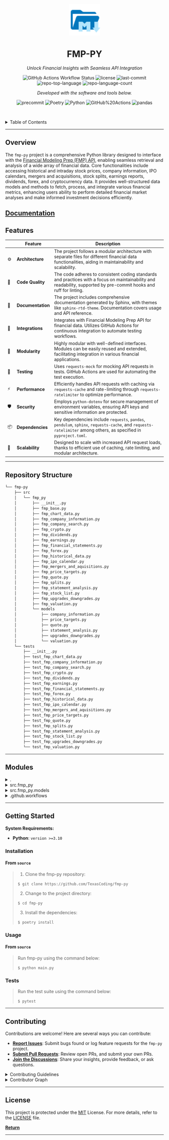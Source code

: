 <p align="center">
  <img src="https://raw.githubusercontent.com/PKief/vscode-material-icon-theme/ec559a9f6bfd399b82bb44393651661b08aaf7ba/icons/folder-markdown-open.svg" width="100" alt="project-logo">
</p>
<p align="center">
    <h1 align="center">FMP-PY</h1>
</p>
<p align="center">
    <em>Unlock Financial Insights with Seamless API Integration</em>
</p>
<p align="center">
   <img alt="GitHub Actions Workflow Status" src="https://img.shields.io/github/actions/workflow/status/TexasCoding/py-alpaca-api/.github%2Fworkflows%2Ftest-package.yaml">
	<img src="https://img.shields.io/github/license/TexasCoding/fmp-py?style=flat-square&logo=opensourceinitiative&logoColor=white&color=0080ff" alt="license">
	<img src="https://img.shields.io/github/last-commit/TexasCoding/fmp-py?style=flat-square&logo=git&logoColor=white&color=0080ff" alt="last-commit">
	<img src="https://img.shields.io/github/languages/top/TexasCoding/fmp-py?style=flat-square&color=0080ff" alt="repo-top-language">
	<img src="https://img.shields.io/github/languages/count/TexasCoding/fmp-py?style=flat-square&color=0080ff" alt="repo-language-count">
<p>
<p align="center">
		<em>Developed with the software and tools below.</em>
</p>
<p align="center">
	<img src="https://img.shields.io/badge/precommit-FAB040.svg?style=flat-square&logo=pre-commit&logoColor=black" alt="precommit">
	<img src="https://img.shields.io/badge/Poetry-60A5FA.svg?style=flat-square&logo=Poetry&logoColor=white" alt="Poetry">
	<img src="https://img.shields.io/badge/Python-3776AB.svg?style=flat-square&logo=Python&logoColor=white" alt="Python">
	<img src="https://img.shields.io/badge/GitHub%20Actions-2088FF.svg?style=flat-square&logo=GitHub-Actions&logoColor=white" alt="GitHub%20Actions">
	<img src="https://img.shields.io/badge/pandas-150458.svg?style=flat-square&logo=pandas&logoColor=white" alt="pandas">
</p>

<br><!-- TABLE OF CONTENTS -->
<details>
  <summary>Table of Contents</summary><br>

- [ Overview](#-overview)
- [ Features](#-features)
- [ Repository Structure](#-repository-structure)
- [ Modules](#-modules)
- [ Getting Started](#-getting-started)
  - [ Installation](#-installation)
  - [ Usage](#-usage)
  - [ Tests](#-tests)
- [ Project Roadmap](#-project-roadmap)
- [ Contributing](#-contributing)
- [ License](#-license)
- [ Acknowledgments](#-acknowledgments)
</details>
<hr>

##  Overview

The `fmp-py` project is a comprehensive Python library designed to interface with the [Financial Modeling Prep (FMP) API](https://site.financialmodelingprep.com/), enabling seamless retrieval and analysis of a wide array of financial data. Core functionalities include accessing historical and intraday stock prices, company information, IPO calendars, mergers and acquisitions, stock splits, earnings reports, dividends, forex, and cryptocurrency data. It provides well-structured data models and methods to fetch, process, and integrate various financial metrics, enhancing users ability to perform detailed financial market analyses and make informed investment decisions efficiently.

[Documentation](https://fmp-py.readthedocs.io/en/latest/index.html)
---

##  Features

|    |   Feature         | Description |
|----|-------------------|---------------------------------------------------------------|
| ⚙️  | **Architecture**  | The project follows a modular architecture with separate files for different financial data functionalities, aiding in maintainability and scalability. |
| 🔩 | **Code Quality**  | The code adheres to consistent coding standards and practices with a focus on maintainability and readability, supported by pre-commit hooks and ruff for linting. |
| 📄 | **Documentation** | The project includes comprehensive documentation generated by Sphinx, with themes like `sphinx-rtd-theme`. Documentation covers usage and API reference. |
| 🔌 | **Integrations**  | Integrates with Financial Modeling Prep API for financial data. Utilizes GitHub Actions for continuous integration to automate testing workflows. |
| 🧩 | **Modularity**    | Highly modular with well-defined interfaces. Modules can be easily reused and extended, facilitating integration in various financial applications. |
| 🧪 | **Testing**       | Uses `requests-mock` for mocking API requests in tests. GitHub Actions are used for automating the test execution. |
| ⚡️  | **Performance**   | Efficiently handles API requests with caching via `requests-cache` and rate-limiting through `requests-ratelimiter` to optimize performance. |
| 🛡️ | **Security**      | Employs `python-dotenv` for secure management of environment variables, ensuring API keys and sensitive information are protected. |
| 📦 | **Dependencies**  | Key dependencies include `requests`, `pandas`, `pendulum`, `sphinx`, `requests-cache`, and `requests-ratelimiter` among others, as specified in `pyproject.toml`. |
| 🚀 | **Scalability**   | Designed to scale with increased API request loads, thanks to efficient use of caching, rate limiting, and modular architecture. |

---

##  Repository Structure

```sh
└── fmp-py
    ├── src
    │   └── fmp_py
    │       ├── __init__.py
    │       ├── fmp_base.py
    │       ├── fmp_chart_data.py
    │       ├── fmp_company_information.py
    │       ├── fmp_company_search.py
    │       ├── fmp_crypto.py
    │       ├── fmp_dividends.py
    │       ├── fmp_earnings.py
    │       ├── fmp_financial_statements.py
    │       ├── fmp_forex.py
    │       ├── fmp_historical_data.py
    │       ├── fmp_ipo_calendar.py
    │       ├── fmp_mergers_and_aquisitions.py
    │       ├── fmp_price_targets.py
    │       ├── fmp_quote.py
    │       ├── fmp_splits.py
    │       ├── fmp_statement_analysis.py
    │       ├── fmp_stock_list.py
    │       ├── fmp_upgrades_downgrades.py
    │       ├── fmp_valuation.py
    │       └── models
    │           ├── company_information.py
    │           ├── price_targets.py
    │           ├── quote.py
    │           ├── statement_analysis.py
    │           ├── upgrades_downgrades.py
    │           └── valuation.py
    └── tests
        ├── __init__.py
        ├── test_fmp_chart_data.py
        ├── test_fmp_company_information.py
        ├── test_fmp_company_search.py
        ├── test_fmp_crypto.py
        ├── test_fmp_dividends.py
        ├── test_fmp_earnings.py
        ├── test_fmp_financial_statements.py
        ├── test_fmp_forex.py
        ├── test_fmp_historical_data.py
        ├── test_fmp_ipo_calendar.py
        ├── test_fmp_mergers_and_aquisitions.py
        ├── test_fmp_price_targets.py
        ├── test_fmp_quote.py
        ├── test_fmp_splits.py
        ├── test_fmp_statement_analysis.py
        ├── test_fmp_stock_list.py
        ├── test_fmp_upgrades_downgrades.py
        └── test_fmp_valuation.py
```

---

##  Modules

<details closed><summary>.</summary>

| File                                                                               | Summary                                                                                                                                                                                                                                                                                                                                                 |
| ---                                                                                | ---                                                                                                                                                                                                                                                                                                                                                     |
| [pyproject.toml](https://github.com/TexasCoding/fmp-py/blob/master/pyproject.toml) | Define the project metadata, dependencies, and configurations for the fmp-py package, facilitating structured development, testing, and documentation. The specified settings enhance compatibility, style consistency, and build management, ensuring smooth integration and maintainability within the Financial Modeling Prep APIs Python interface. |

</details>

<details closed><summary>src.fmp_py</summary>

| File                                                                                                                          | Summary                                                                                                                                                                                                                                                                                                                                                                                                                                                                                                                                                                                                                                                                                                                                                                                                                                                                                                                                                                                                                                                                                                                                                                                                                                                                                                                                                                                                                                                                                                                                         |
| ---                                                                                                                           | ---                                                                                                                                                                                                                                                                                                                                                                                                                                                                                                                                                                                                                                                                                                                                                                                                                                                                                                                                                                                                                                                                                                                                                                                                                                                                                                                                                                                                                                                                                                                                             |
| [fmp_upgrades_downgrades.py](https://github.com/TexasCoding/fmp-py/blob/master/src/fmp_py/fmp_upgrades_downgrades.py)         | Retrieve and process stock upgrade and downgrade data from the Financial Modeling Prep API, providing methods for obtaining consensus data, company-specific upgrades/downgrades, and RSS feed updates, ensuring comprehensive and up-to-date financial insights.                                                                                                                                                                                                                                                                                                                                                                                                                                                                                                                                                                                                                                                                                                                                                                                                                                                                                                                                                                                                                                                                                                                                                                                                                                                                               |
| [fmp_financial_statements.py](https://github.com/TexasCoding/fmp-py/blob/master/src/fmp_py/fmp_financial_statements.py)       | Summary of the Code FileThe code file is part of the `fmp-py` repository, which provides a Python interface for interacting with various financial data APIs. The key purpose of this specific file is to facilitate interactions with a particular financial endpoint (e.g., historical data, company information, forex, etc.), effectively leveraging the base functionalities established across the repository. Critical features likely include methods for fetching, processing, and returning financial data in a structured format, enabling users to easily integrate this information into their applications. This file is integral to the repositorys architecture, as it extends the overall capability to cater to diverse financial data needs, contributing to a comprehensive Python package for financial market data analysis.                                                                                                                                                                                                                                                                                                                                                                                                                                                                                                                                                                                                                                                                                              |
| [fmp_ipo_calendar.py](https://github.com/TexasCoding/fmp-py/blob/master/src/fmp_py/fmp_ipo_calendar.py)                       | Retrieve IPO calendar data, including symbol-specific information, IPO prospectus details, and confirmed IPOs within a specified date range. Integrate seamlessly with the Financial Modeling Prep API to provide structured DataFrames facilitating financial data analysis for users.                                                                                                                                                                                                                                                                                                                                                                                                                                                                                                                                                                                                                                                                                                                                                                                                                                                                                                                                                                                                                                                                                                                                                                                                                                                         |
| [fmp_mergers_and_aquisitions.py](https://github.com/TexasCoding/fmp-py/blob/master/src/fmp_py/fmp_mergers_and_aquisitions.py) | Provides methods to retrieve and process mergers and acquisitions data from the Financial Modeling Prep API, offering search capabilities by company name and fetching data from an RSS feed, thereby enhancing the overall data retrieval functionality within the repositorys architecture.                                                                                                                                                                                                                                                                                                                                                                                                                                                                                                                                                                                                                                                                                                                                                                                                                                                                                                                                                                                                                                                                                                                                                                                                                                                   |
| [fmp_splits.py](https://github.com/TexasCoding/fmp-py/blob/master/src/fmp_py/fmp_splits.py)                                   | Retrieve and organize historical and calendar stock splits data from the Financial Modeling Prep API, aiding users in accessing detailed information about stock split events within specified date ranges and for specific stock symbols.                                                                                                                                                                                                                                                                                                                                                                                                                                                                                                                                                                                                                                                                                                                                                                                                                                                                                                                                                                                                                                                                                                                                                                                                                                                                                                      |
| [fmp_chart_data.py](https://github.com/TexasCoding/fmp-py/blob/master/src/fmp_py/fmp_chart_data.py)                           | The file `fmp_financial_statements.py` within the `fmp-py` repository is pivotal for providing functionalities related to financial statements. It focuses on retrieving, processing, and presenting financial data such as balance sheets, income statements, and cash flow statements for various companies. This module is a critical component of the broader architecture as it interfaces with the financial data provider and ensures that users can access and utilize up-to-date financial information efficiently. The seamless integration and utility of this module highlight its importance in the repositorys goal of offering comprehensive financial data analysis and access tools.                                                                                                                                                                                                                                                                                                                                                                                                                                                                                                                                                                                                                                                                                                                                                                                                                                           |
| [fmp_company_search.py](https://github.com/TexasCoding/fmp-py/blob/master/src/fmp_py/fmp_company_search.py)                   | Provide methods to search for companies in the Financial Modeling Prep (FMP) API using various identifiers such as ISIN, CUSIP, CIK, ticker symbols, and company names. Integrates search functionality into the broader architecture for retrieving and processing financial data.                                                                                                                                                                                                                                                                                                                                                                                                                                                                                                                                                                                                                                                                                                                                                                                                                                                                                                                                                                                                                                                                                                                                                                                                                                                             |
| [fmp_historical_data.py](https://github.com/TexasCoding/fmp-py/blob/master/src/fmp_py/fmp_historical_data.py)                 | Facilitates retrieval and preparation of historical financial data from Financial Modeling Prep API, including daily and intraday stock prices. Enhances data with calculated metrics like VWAP, and ensures data consistency through date sorting and price rounding, contributing to the repositorys comprehensive financial data analysis capabilities.                                                                                                                                                                                                                                                                                                                                                                                                                                                                                                                                                                                                                                                                                                                                                                                                                                                                                                                                                                                                                                                                                                                                                                                      |
| [fmp_quote.py](https://github.com/TexasCoding/fmp-py/blob/master/src/fmp_py/fmp_quote.py)                                     | Summary of the Code Files Purpose and FeaturesThe `fmp_chart_data.py` file is a crucial component of the **fmp-py** repository, which appears to facilitate interaction with financial data, likely sourced from an external API. This specific file is dedicated to handling chart data, providing functions and utilities to fetch, process, and manage various types of financial charts. As part of the broader `src/fmp_py` directory, it integrates seamlessly with other modules, such as those dealing with company information, historical data, and financial statements, contributing to a comprehensive toolkit for financial data analysis. This integration enhances the repositorys capability to offer a robust and versatile framework for users looking to perform detailed and diverse financial analyses.                                                                                                                                                                                                                                                                                                                                                                                                                                                                                                                                                                                                                                                                                                                   |
| [fmp_statement_analysis.py](https://github.com/TexasCoding/fmp-py/blob/master/src/fmp_py/fmp_statement_analysis.py)           | The `fmp_company_search.py` file is part of the `fmp-py` repository, specifically located within the `src/fmp_py` directory. This file primarily facilitates the searching of company information using specific criteria, enabling users to retrieve relevant data about companies based on various parameters. The critical features include functionalities for querying and filtering company data, which are essential components for users needing detailed and tailored company information within the larger scope of financial data management that the repository aims to provide. By integrating these search capabilities, the file significantly enhances the repositorys utility in handling comprehensive financial data operations.                                                                                                                                                                                                                                                                                                                                                                                                                                                                                                                                                                                                                                                                                                                                                                                             |
| [fmp_company_information.py](https://github.com/TexasCoding/fmp-py/blob/master/src/fmp_py/fmp_company_information.py)         | Fmp-pyThe code file is part of the `fmp-py` repository, which appears to be a Python package focused on financial market data integration. This package is structured into several modules, each targeting specific aspects of financial data, such as company information, crypto, forex, historical data, earnings, dividends, etc. ### Main Purpose of the Code FileThe primary purpose of this code file is to provide functionalities related to one of the specialized areas within financial market data (e.g., company information, earnings, or historical data). It serves as a module that users can import and utilize to retrieve, process, and manipulate the relevant financial data efficiently.### Critical Features-**ModularityThe code file is designed as a discrete module within the `src/fmp_py` directory, encapsulating specific functionalities and ensuring that related tasks are organized logically and cohesively.-**IntegrationIt integrates seamlessly with other modules in the repository to offer a comprehensive and unified API for financial market data.-**ConvenienceProvides user-friendly methods to access and handle complex financial data operations, making it easier for users to implement and use in their projects.In summary, this code file plays a critical role in the modular architecture of the `fmp-py` repository, focusing on delivering specialized financial market data functionalities that integrate with the overall package to offer a robust and comprehensive solution. |
| [fmp_valuation.py](https://github.com/TexasCoding/fmp-py/blob/master/src/fmp_py/fmp_valuation.py)                             | Summary of `fmp_mergers_an.py` in Relation to the RepositoryThe `fmp_mergers_an.py` file, located within the `src/fmp_py` directory of the `fmp-py` repository, is designed to handle the extraction and manipulation of financial data related to mergers and acquisitions. As part of the broader architecture, this file specifically focuses on providing functionality to access and process market information pertaining to corporate mergers and acquisitions. This capability is complementary to the other modules within the directory, which collectively offer a comprehensive suite for interacting with various financial market data, including company information, historical data, earnings, dividends, and more. The purpose of `fmp_mergers_an.py` is thus to enrich the repositorys overall utility by adding specialized data handling for mergers and acquisitions, thereby enabling users to perform detailed financial analyses and make informed decisions based on the latest market activities.                                                                                                                                                                                                                                                                                                                                                                                                                                                                                                                    |
| [fmp_earnings.py](https://github.com/TexasCoding/fmp-py/blob/master/src/fmp_py/fmp_earnings.py)                               | Facilitates retrieving earnings data from the Financial Modeling Prep API, encompassing earnings surprises, confirmed earnings, earnings calendars, historical earnings, and checks for upcoming earnings within specified weeks. Integrates seamlessly within the broader architecture, aiding in comprehensive financial data analysis and decision-making.                                                                                                                                                                                                                                                                                                                                                                                                                                                                                                                                                                                                                                                                                                                                                                                                                                                                                                                                                                                                                                                                                                                                                                                   |
| [fmp_base.py](https://github.com/TexasCoding/fmp-py/blob/master/src/fmp_py/fmp_base.py)                                       | Facilitates API communication with Financial Modeling Prep by managing requests and handling retries. Provides methods for data cleaning and error handling, ensuring robust and reliable API interactions within the larger repository architecture. Essential for implementing consistent and efficient API calls throughout the modules.                                                                                                                                                                                                                                                                                                                                                                                                                                                                                                                                                                                                                                                                                                                                                                                                                                                                                                                                                                                                                                                                                                                                                                                                     |
| [fmp_stock_list.py](https://github.com/TexasCoding/fmp-py/blob/master/src/fmp_py/fmp_stock_list.py)                           | Implements the FmpStockList class to interface with the Financial Modeling Prep API, retrieving comprehensive stock and ETF lists, symbol changes, and various market data. Integrates seamlessly with the repositorys architecture, supporting robust data extraction and manipulation for financial analysis.                                                                                                                                                                                                                                                                                                                                                                                                                                                                                                                                                                                                                                                                                                                                                                                                                                                                                                                                                                                                                                                                                                                                                                                                                                 |
| [fmp_forex.py](https://github.com/TexasCoding/fmp-py/blob/master/src/fmp_py/fmp_forex.py)                                     | Retrieve and manage comprehensive forex market data, including daily and intraday quotes, full forex quotes, and lists of available forex pairs. Integrate seamlessly with the parent repositorys architecture to streamline financial data operations, ensuring up-to-date and accurate information for forex trading analysis.                                                                                                                                                                                                                                                                                                                                                                                                                                                                                                                                                                                                                                                                                                                                                                                                                                                                                                                                                                                                                                                                                                                                                                                                                |
| [fmp_crypto.py](https://github.com/TexasCoding/fmp-py/blob/master/src/fmp_py/fmp_crypto.py)                                   | Facilitate access to cryptocurrency data by providing functions to retrieve daily, intraday, and full crypto quotes, as well as a list of available cryptocurrencies. Integrates with the repositorys architecture to enhance financial market data analysis and support comprehensive financial modeling and prediction capabilities.                                                                                                                                                                                                                                                                                                                                                                                                                                                                                                                                                                                                                                                                                                                                                                                                                                                                                                                                                                                                                                                                                                                                                                                                          |
| [fmp_price_targets.py](https://github.com/TexasCoding/fmp-py/blob/master/src/fmp_py/fmp_price_targets.py)                     | Provides methods to retrieve price target data from the Financial Modeling Prep API, including consensus, summary, and detailed price targets for specific stocks. Integrates with the repositorys architecture by leveraging a base class for API interactions and returning structured data models and DataFrame outputs.                                                                                                                                                                                                                                                                                                                                                                                                                                                                                                                                                                                                                                                                                                                                                                                                                                                                                                                                                                                                                                                                                                                                                                                                                     |
| [fmp_dividends.py](https://github.com/TexasCoding/fmp-py/blob/master/src/fmp_py/fmp_dividends.py)                             | Provide access to dividends calendar and historical data endpoints from Financial Modeling Prep, enabling the retrieval of detailed dividend information, including dates, amounts, and stock symbols, within specified date ranges or for specific stock symbols, thereby enhancing financial analysis capabilities within the repositorys financial data management structure.                                                                                                                                                                                                                                                                                                                                                                                                                                                                                                                                                                                                                                                                                                                                                                                                                                                                                                                                                                                                                                                                                                                                                                |

</details>

<details closed><summary>src.fmp_py.models</summary>

| File                                                                                                                 | Summary                                                                                                                                                                                                                                                                                                                                                           |
| ---                                                                                                                  | ---                                                                                                                                                                                                                                                                                                                                                               |
| [price_targets.py](https://github.com/TexasCoding/fmp-py/blob/master/src/fmp_py/models/price_targets.py)             | Define data structures representing the price target consensus and summary for stocks, enabling the efficient management and retrieval of price target information within the repositorys financial analysis tools. These structures support the broader architecture by ensuring consistent and reliable financial data representation across various modules.   |
| [statement_analysis.py](https://github.com/TexasCoding/fmp-py/blob/master/src/fmp_py/models/statement_analysis.py)   | Represent financial health metrics and performance indicators essential for conducting comprehensive statement analysis within the repositorys architecture. Integrate data classes to encapsulate financial scores, ratios, and key metrics for streamlined financial analysis, enabling efficient retrieval and manipulation of critical financial information. |
| [company_information.py](https://github.com/TexasCoding/fmp-py/blob/master/src/fmp_py/models/company_information.py) | Provide structured data models to represent various facets of company information, including stock peers, core details, market capitalization, executive compensation, and company profiles, facilitating organized and consistent data retrieval throughout the repositorys financial market analysis functionalities.                                           |
| [quote.py](https://github.com/TexasCoding/fmp-py/blob/master/src/fmp_py/models/quote.py)                             | Define various data classes representing different types of financial quotes, such as forex, crypto, and stocks. These models are essential for parsing and structuring financial data within the application, facilitating consistent data handling and integration across the repositorys financial modules.                                                    |
| [upgrades_downgrades.py](https://github.com/TexasCoding/fmp-py/blob/master/src/fmp_py/models/upgrades_downgrades.py) | Define the data structure for stock upgrades and downgrades, encapsulating attributes like symbol, strong buy, buy, hold, sell, strong sell, and consensus. This module supports the repositorys aim to provide comprehensive financial market data by structuring key evaluation metrics for stocks.                                                             |
| [valuation.py](https://github.com/TexasCoding/fmp-py/blob/master/src/fmp_py/models/valuation.py)                     | Define data structures for representing discounted cash flow and company ratings, facilitating the storage and manipulation of valuation metrics within the repositorys financial analysis framework. These dataclasses streamline the integration of valuation data with various financial models and analytical tools in the codebase.                          |

</details>

<details closed><summary>.github.workflows</summary>

| File                                                                                                       | Summary                                                                                                                                                                                                                                                                                                               |
| ---                                                                                                        | ---                                                                                                                                                                                                                                                                                                                   |
| [test-package.yaml](https://github.com/TexasCoding/fmp-py/blob/master/.github/workflows/test-package.yaml) | Automates the execution of tests for the repository using GitHub Actions, ensuring code integrity and early detection of issues by running predefined test cases whenever changes are pushed or pull requests are submitted. Reinforces continuous integration practices within the repositorys development workflow. |

</details>

---

##  Getting Started

**System Requirements:**

* **Python**: `version >=3.10`

###  Installation

<h4>From <code>source</code></h4>

> 1. Clone the fmp-py repository:
>
> ```console
> $ git clone https://github.com/TexasCoding/fmp-py
> ```
>
> 2. Change to the project directory:
> ```console
> $ cd fmp-py
> ```
>
> 3. Install the dependencies:
> ```console
> $ poetry install
> ```

###  Usage

<h4>From <code>source</code></h4>

> Run fmp-py using the command below:
> ```console
> $ python main.py
> ```

###  Tests

> Run the test suite using the command below:
> ```console
> $ pytest
> ```
---

##  Contributing

Contributions are welcome! Here are several ways you can contribute:

- **[Report Issues](https://github.com/TexasCoding/fmp-py/issues)**: Submit bugs found or log feature requests for the `fmp-py` project.
- **[Submit Pull Requests](https://github.com/TexasCoding/fmp-py/blob/main/CONTRIBUTING.md)**: Review open PRs, and submit your own PRs.
- **[Join the Discussions](https://github.com/TexasCoding/fmp-py/discussions)**: Share your insights, provide feedback, or ask questions.

<details closed>
<summary>Contributing Guidelines</summary>

1. **Fork the Repository**: Start by forking the project repository to your github account.
2. **Clone Locally**: Clone the forked repository to your local machine using a git client.
   ```sh
   git clone https://github.com/TexasCoding/fmp-py
   ```
3. **Create a New Branch**: Always work on a new branch, giving it a descriptive name.
   ```sh
   git checkout -b new-feature-x
   ```
4. **Make Your Changes**: Develop and test your changes locally.
5. **Commit Your Changes**: Commit with a clear message describing your updates.
   ```sh
   git commit -m 'Implemented new feature x.'
   ```
6. **Push to github**: Push the changes to your forked repository.
   ```sh
   git push origin new-feature-x
   ```
7. **Submit a Pull Request**: Create a PR against the original project repository. Clearly describe the changes and their motivations.
8. **Review**: Once your PR is reviewed and approved, it will be merged into the main branch. Congratulations on your contribution!
</details>

<details closed>
<summary>Contributor Graph</summary>
<br>
<p align="center">
   <a href="https://github.com{/TexasCoding/fmp-py/}graphs/contributors">
      <img src="https://contrib.rocks/image?repo=TexasCoding/fmp-py">
   </a>
</p>
</details>

---

##  License

This project is protected under the [MIT](https://github.com/TexasCoding/fmp-py?tab=MIT-1-ov-file) License. For more details, refer to the [LICENSE](https://choosealicense.com/licenses/mit/) file.

[**Return**](#-overview)

---
